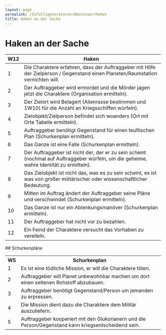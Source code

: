 ```yaml
---
layout: page
permalink: /Zufallsgeneratoren/Abenteuer/Haken
title: Haken an der Sache
---
```


# Haken an der Sache

<table>
<thead>
<tr><th>W12</th><th>Haken</th></tr>
</thead>
<tbody>
<tr><td>1</td><td>Die Charaktere erfahren, dass der Auftraggeber mit Hilfe der Zielperson / Gegenstand einen Planeten/Raumstation vernichten will.</td></tr>
<tr><td>2</td><td>Der Auftraggeber wird ermordet und die Mörder jagen jetzt die Charaktere (Organisation ermitteln).</td></tr>
<tr><td>3</td><td>Der Zielort wird Belagert (Alienrasse bestimmen und <span class="dice">1W10</span>) für die Anzahl an Kriegsschiffen würfeln).</td></tr>
<tr><td>4</td><td>Zielobjekt/Zielperson befindet sich woanders (Ort mit Orte Tabelle ermitteln).</td></tr>
<tr><td>5</td><td>Auftraggeber benötigt Gegenstand für einen teuflischen Plan (Schurkenplan ermitteln).</td></tr>
<tr><td>6</td><td>Das Ganze ist eine Falle (Schurkenplan ermitteln).</td></tr>
<tr><td>7</td><td>Der Auftraggeber ist nicht der, der er zu sein scheint (nochmal auf Auftraggeber würfeln, um die geheime, wahre Identität zu ermitteln).</td></tr>
<tr><td>8</td><td>Das Zielobjekt ist nicht das, was es zu sein scheint, es ist was von großer militärischer oder wissenschaftlicher Bedeutung.</td></tr>
<tr><td>9</td><td>Mitten im Auftrag ändert der Auftraggeber seine Pläne und verschwindet (Schurkenplan ermitteln).</td></tr>
<tr><td>10</td><td>Das Ganze ist nur ein Ablenkungsmanöver (Schurkenplan ermitteln).</td></tr>
<tr><td>11</td><td>Der Auftraggeber hat nicht vor zu bezahlen.</td></tr>
<tr><td>12</td><td>Ein Feind der Charaktere versucht das Vorhaben zu vereiteln.</td></tr>
</tbody>
</table>
## Schurkenpläne

<table>
<tbody>
<tr><th>W5</th><th>Schurkenplan</th></tr>
<tr><td>1</td><td>Es ist eine tödliche Mission, er will die Charaktere töten.</td></tr>
<tr><td>2</td><td>Auftraggeber will Planet unbewohnbar machen um dort einen seltenen Rohstoff abzubauen.</td></tr>
<tr><td>3</td><td>Auftraggeber benötigt Gegenstand/Person um jemanden zu erpressen.</td></tr>
<tr><td>4</td><td>Die Mission dient dazu die Charaktere dem Militär auszuliefern.</td></tr>
<tr><td>5</td><td>Auftraggeber kooperiert mit den Glukorianern und die Person/Gegenstand kann kriegsentscheidend sein.</td></tr>
</tbody>
</table>
